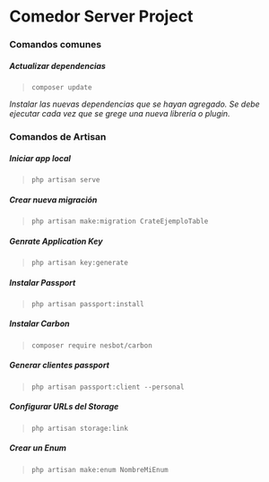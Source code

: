 # Comedor Server Project
### Comandos comunes

##### Actualizar dependencias
> `composer update`    

*Instalar las nuevas dependencias que se hayan agregado. 
Se debe ejecutar cada vez que se grege una nueva librería o plugin.*




### Comandos de Artisan
##### Iniciar app local
> `php artisan serve`

##### Crear nueva migración
> `php artisan make:migration CrateEjemploTable`   

##### Genrate Application Key
> `php artisan key:generate`

##### Instalar Passport
> `php artisan passport:install`

##### Instalar Carbon
> `composer require nesbot/carbon`

##### Generar clientes passport
> `php artisan passport:client --personal`

##### Configurar URLs del Storage
> `php artisan storage:link`

##### Crear un Enum
> `php artisan make:enum NombreMiEnum`
 
